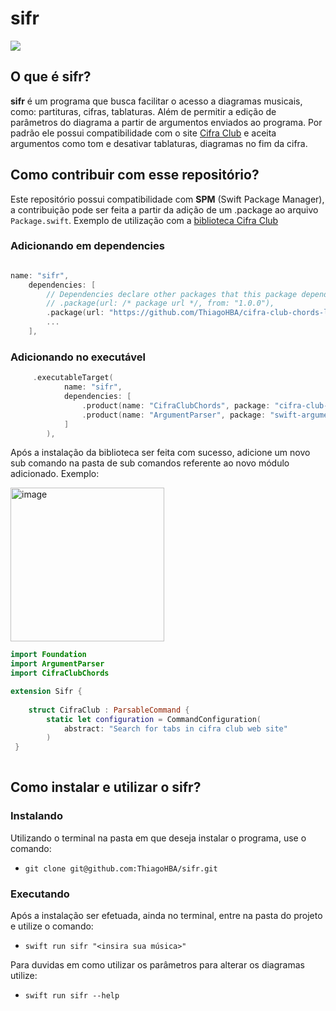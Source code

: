 # sifr

<img src="https://img.shields.io/badge/Swift-FA7343?style=for-the-badge&logo=swift&logoColor=white">

## O que é sifr?

**sifr** é um programa que busca facilitar o acesso a diagramas musicais, como: partituras, cifras, tablaturas. Além de permitir a edição de parâmetros do diagrama a partir de argumentos enviados ao programa. Por padrão ele possui compatibilidade com o site <a href="https://www.cifraclub.com.br">Cifra Club</a> e aceita argumentos como tom e desativar tablaturas, diagramas no fim da cifra.

## Como contribuir com esse repositório? 

Este repositório possui compatibilidade com **SPM** (Swift Package Manager), a contribuição pode ser feita a partir da adição de um .package ao arquivo `Package.swift`. Exemplo de utilização com a <a href="https://github.com/ThiagoHBA/cifra-club-chords-library">biblioteca Cifra Club</a>

### Adicionando em dependencies

```Swift

name: "sifr",
    dependencies: [
        // Dependencies declare other packages that this package depends on.
        // .package(url: /* package url */, from: "1.0.0"),
        .package(url: "https://github.com/ThiagoHBA/cifra-club-chords-library", branch: "master"),
        ...
    ],
```
### Adicionando no executável

```Swift
     .executableTarget(
            name: "sifr",
            dependencies: [
                .product(name: "CifraClubChords", package: "cifra-club-chords-library"),
                .product(name: "ArgumentParser", package: "swift-argument-parser")
            ]
        ),
```

Após a instalação da biblioteca ser feita com sucesso, adicione um novo sub comando na pasta de sub comandos referente ao novo módulo adicionado. Exemplo: 

<img width="246" alt="image" src="https://user-images.githubusercontent.com/56696275/160622552-9d3562dc-ae42-4955-bc0a-2de511a66d71.png">

```Swift 
import Foundation
import ArgumentParser
import CifraClubChords

extension Sifr {
    
    struct CifraClub : ParsableCommand {
        static let configuration = CommandConfiguration(
            abstract: "Search for tabs in cifra club web site"
        )
 }
 
```

## Como instalar e utilizar o sifr?

### Instalando
Utilizando o terminal na pasta em que deseja instalar o programa, use o comando:
* `git clone git@github.com:ThiagoHBA/sifr.git`

### Executando
Após a instalação ser efetuada, ainda no terminal, entre na pasta do projeto e utilize o comando:
* `swift run sifr "<insira sua música>"`

Para duvidas em como utilizar os parâmetros para alterar os diagramas utilize: 
* `swift run sifr --help`
